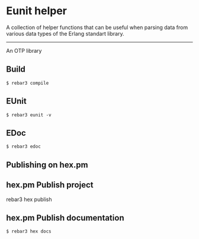 # Eunit helper
A collection of helper functions that can be useful when parsing data from various data types of the Erlang standart library.

----------------

An OTP library

Build
-----

    $ rebar3 compile

EUnit
-----

    $ rebar3 eunit -v


EDoc
-----

    $ rebar3 edoc


Publishing on hex.pm
--------------------

hex.pm Publish project
-----
rebar3 hex publish


hex.pm Publish documentation
-----
    $ rebar3 hex docs